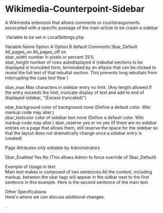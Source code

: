 # Wikimedia-Counterpoint-Sidebar
A Wikimedia extension that allows comments or counterarguments assocaited with a specific passage of the main article to be creain a sidebar


.Variable to be set in LocalSettings.php					
					
Variable Name	    Option A	    Option B	        default		   Comments
Sbar_Default	    All_pages_on	All_pages_off	    on		
sbar_width	      number in pixels or percent		  25%		
sbar_height	      number of rows autodisplayed		4	  			(rebuttal sections to be displayed in truncated form, terminated by an ellipsis that can be clicked to reveal the full text of that rebuttal section. This prevents long rebuttals from interrupting the case text flow	)


sbar_max					Max characters in sidebar entry		no limit.   (Any length allowed	If the entry exceeds the limit, truncate display of text and add to end of displayed sidebar, "(Excess truncated)")

sbar_background		color of background							none			(Define a default color.  Wiki markup code may alter.)	
sbar_textcolor		color of sidebar text						none	    (Define a default color.  Wiki markup code may alter.)
sbar_reserve      yes or no                       yes 			(If there are no sidebar entries on a page that allows them, still reserve the space for the sidebar so that the layout does not dramatically change once a sidebar entry is created)		
					
					
Page Attributes only editable by Administrators					

Sbar_Enabled			Yes			No		(This allows Admin to force override of Sbar_Default)

<sbar></sbar>
					
Example of Usage in text					
Main text makes is composed of two sentences.<sbar>All the content, including markup, between the sbar tags will appear in the sidbar next to the first sentence in this example.</sbar>  Here is the second sentence of the main text.					
					
					
Other Specifications					
Here's where we can discuss additional changes.


.					
